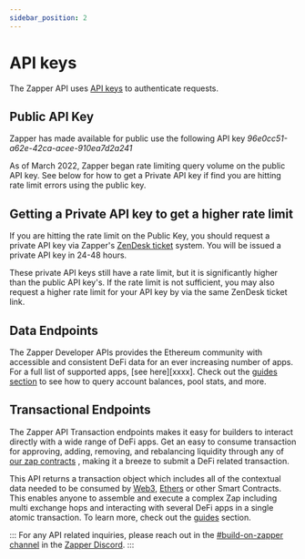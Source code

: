 ```yaml
---
sidebar_position: 2
---
```


# API keys

The Zapper API uses [API keys](https://swagger.io/docs/specification/authentication/api-keys/) to authenticate requests.

## Public API Key

Zapper has made available for public use the following API key *96e0cc51-a62e-42ca-acee-910ea7d2a241*

As of March 2022, Zapper began rate limiting query volume on the public API key. See below for how to get a Private API key if find you are hitting rate limit errors using the public key. <!--TODO add danger text-->

## Getting a Private API key to get a higher rate limit

If you are hitting the rate limit on the Public Key, you should request a private API key via Zapper's [ZenDesk ticket](https://zapperfi.zendesk.com/hc/en-us/requests/new) system. You will be issued a private API key in 24-48 hours. 

These private API keys still have a rate limit, but it is significantly higher than the public API key's. If the rate limit is not sufficient, you may also request a higher rate limit for your API key by via the same ZenDesk ticket link.

<!--TODO insert image-->

## Data Endpoints

The Zapper Developer APIs provides the Ethereum community with accessible and consistent DeFi data for an ever increasing number of apps. For a full list of supported apps, [see here][xxxx]. Check out the [guides section](xxxxx) <!--TODO add link--> to see how to query account balances, pool stats, and more.

<!--TODO insert image-->

## Transactional Endpoints

The Zapper API Transaction endpoints makes it easy for builders to interact directly with a wide range of DeFi apps. Get an easy to consume transaction for approving, adding, removing, and rebalancing liquidity through any of [our zap contracts](xxx) <!--TODO add link-->, making it a breeze to submit a DeFi related transaction.

<!--TODO insert image-->

This API returns a transaction object which includes all of the contextual data needed to be consumed by [Web3](https://web3js.readthedocs.io/en/v1.2.0/web3-eth.html#sendtransaction), [Ethers](xxxx) <!--TODO add link--> or other Smart Contracts. This enables anyone to assemble and execute a complex Zap including multi exchange hops and interacting with several DeFi apps in a single atomic transaction. To learn more, check out the [guides](xxx) <!--TODO add link--> section.

<!--TODO add info box-->
::: For any API related inquiries, please reach out in the [#build-on-zapper channel](https://discord.com/channels/647279669388771329/650654989202489354) in the [Zapper Discord](https://zapper.fi/discord).
:::